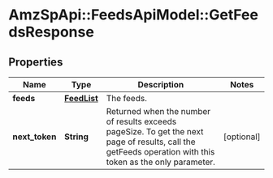 # AmzSpApi::FeedsApiModel::GetFeedsResponse

## Properties
Name | Type | Description | Notes
------------ | ------------- | ------------- | -------------
**feeds** | [**FeedList**](FeedList.md) | The feeds. | 
**next_token** | **String** | Returned when the number of results exceeds pageSize. To get the next page of results, call the getFeeds operation with this token as the only parameter. | [optional] 


